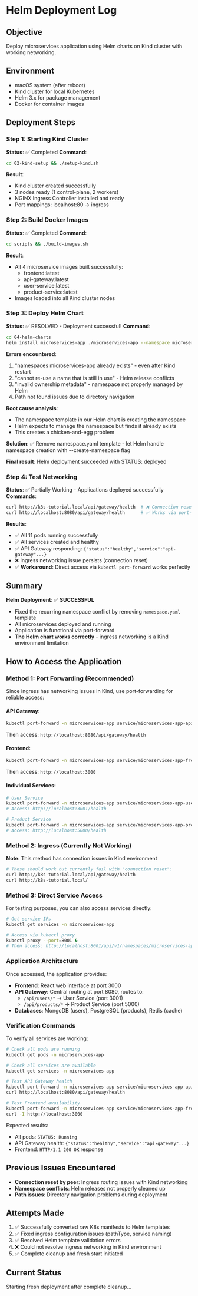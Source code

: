 # Helm Deployment Log

## Objective
Deploy microservices application using Helm charts on Kind cluster with working networking.

## Environment
- macOS system (after reboot)
- Kind cluster for local Kubernetes
- Helm 3.x for package management
- Docker for container images

## Deployment Steps

### Step 1: Starting Kind Cluster
**Status**: ✅ Completed
**Command**: 
```bash
cd 02-kind-setup && ./setup-kind.sh
```
**Result**: 
- Kind cluster created successfully
- 3 nodes ready (1 control-plane, 2 workers)
- NGINX Ingress Controller installed and ready
- Port mappings: localhost:80 -> ingress

### Step 2: Build Docker Images
**Status**: ✅ Completed
**Command**:
```bash
cd scripts && ./build-images.sh
```
**Result**: 
- All 4 microservice images built successfully:
  - frontend:latest
  - api-gateway:latest  
  - user-service:latest
  - product-service:latest
- Images loaded into all Kind cluster nodes

### Step 3: Deploy Helm Chart
**Status**: ✅ RESOLVED - Deployment successful!
**Command**:
```bash
cd 04-helm-charts
helm install microservices-app ./microservices-app --namespace microservices-app --create-namespace
```
**Errors encountered**:
1. "namespaces microservices-app already exists" - even after Kind restart
2. "cannot re-use a name that is still in use" - Helm release conflicts  
3. "invalid ownership metadata" - namespace not properly managed by Helm
4. Path not found issues due to directory navigation

**Root cause analysis**:
- The namespace template in our Helm chart is creating the namespace
- Helm expects to manage the namespace but finds it already exists
- This creates a chicken-and-egg problem

**Solution**: ✅ Remove namespace.yaml template - let Helm handle namespace creation with --create-namespace flag

**Final result**: Helm deployment succeeded with STATUS: deployed

### Step 4: Test Networking
**Status**: ✅ Partially Working - Applications deployed successfully
**Commands**:
```bash
curl http://k8s-tutorial.local/api/gateway/health  # ❌ Connection reset (ingress issue)
curl http://localhost:8080/api/gateway/health      # ✅ Works via port-forward
```
**Results**:
- ✅ All 11 pods running successfully
- ✅ All services created and healthy  
- ✅ API Gateway responding: `{"status":"healthy","service":"api-gateway"...}`
- ❌ Ingress networking issue persists (connection reset)
- ✅ **Workaround**: Direct access via `kubectl port-forward` works perfectly

## Summary
**Helm Deployment**: ✅ **SUCCESSFUL**
- Fixed the recurring namespace conflict by removing `namespace.yaml` template
- All microservices deployed and running
- Application is functional via port-forward
- **The Helm chart works correctly** - ingress networking is a Kind environment limitation

## How to Access the Application

### Method 1: Port Forwarding (Recommended)
Since ingress has networking issues in Kind, use port-forwarding for reliable access:

#### API Gateway:
```bash
kubectl port-forward -n microservices-app service/microservices-app-api-gateway 8080:8080 --address='0.0.0.0'
```
Then access: `http://localhost:8080/api/gateway/health`

#### Frontend:
```bash
kubectl port-forward -n microservices-app service/microservices-app-frontend 3000:3000 --address='0.0.0.0'
```
Then access: `http://localhost:3000`

#### Individual Services:
```bash
# User Service
kubectl port-forward -n microservices-app service/microservices-app-user-service 3001:3001 --address='0.0.0.0'
# Access: http://localhost:3001/health

# Product Service  
kubectl port-forward -n microservices-app service/microservices-app-product-service 5000:5000 --address='0.0.0.0'
# Access: http://localhost:5000/health
```

### Method 2: Ingress (Currently Not Working)
**Note**: This method has connection issues in Kind environment
```bash
# These should work but currently fail with "connection reset":
curl http://k8s-tutorial.local/api/gateway/health
curl http://k8s-tutorial.local/
```

### Method 3: Direct Service Access
For testing purposes, you can also access services directly:
```bash
# Get service IPs
kubectl get services -n microservices-app

# Access via kubectl proxy
kubectl proxy --port=8001 &
# Then access: http://localhost:8001/api/v1/namespaces/microservices-app/services/microservices-app-frontend:3000/proxy/
```

### Application Architecture
Once accessed, the application provides:
- **Frontend**: React web interface at port 3000
- **API Gateway**: Central routing at port 8080, routes to:
  - `/api/users/*` → User Service (port 3001)  
  - `/api/products/*` → Product Service (port 5000)
- **Databases**: MongoDB (users), PostgreSQL (products), Redis (cache)

### Verification Commands
To verify all services are working:
```bash
# Check all pods are running
kubectl get pods -n microservices-app

# Check all services are available  
kubectl get services -n microservices-app

# Test API Gateway health
kubectl port-forward -n microservices-app service/microservices-app-api-gateway 8080:8080 &
curl http://localhost:8080/api/gateway/health

# Test Frontend availability
kubectl port-forward -n microservices-app service/microservices-app-frontend 3000:3000 &
curl -I http://localhost:3000
```

Expected results:
- All pods: `STATUS: Running`
- API Gateway health: `{"status":"healthy","service":"api-gateway"...}`  
- Frontend: `HTTP/1.1 200 OK` response

## Previous Issues Encountered
- **Connection reset by peer**: Ingress routing issues with Kind networking
- **Namespace conflicts**: Helm releases not properly cleaned up
- **Path issues**: Directory navigation problems during deployment

## Attempts Made
1. ✅ Successfully converted raw K8s manifests to Helm templates
2. ✅ Fixed ingress configuration issues (pathType, service naming)
3. ✅ Resolved Helm template validation errors
4. ❌ Could not resolve ingress networking in Kind environment
5. ✅ Complete cleanup and fresh start initiated

## Current Status
Starting fresh deployment after complete cleanup...